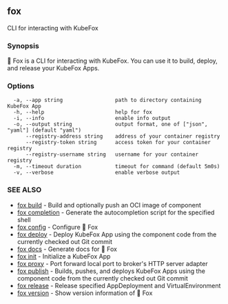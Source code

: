 ## fox

CLI for interacting with KubeFox

### Synopsis


🦊 Fox is a CLI for interacting with KubeFox. You can use it to build, deploy, 
and release your KubeFox Apps.


### Options

```
  -a, --app string                 path to directory containing KubeFox App
  -h, --help                       help for fox
  -i, --info                       enable info output
  -o, --output string              output format, one of ["json", "yaml"] (default "yaml")
      --registry-address string    address of your container registry
      --registry-token string      access token for your container registry
      --registry-username string   username for your container registry
  -m, --timeout duration           timeout for command (default 5m0s)
  -v, --verbose                    enable verbose output
```

### SEE ALSO

* [fox build](fox_build.md)	 - Build and optionally push an OCI image of component
* [fox completion](fox_completion.md)	 - Generate the autocompletion script for the specified shell
* [fox config](fox_config.md)	 - Configure 🦊 Fox
* [fox deploy](fox_deploy.md)	 - Deploy KubeFox App using the component code from the currently checked out Git commit
* [fox docs](fox_docs.md)	 - Generate docs for 🦊 Fox
* [fox init](fox_init.md)	 - Initialize a KubeFox App
* [fox proxy](fox_proxy.md)	 - Port forward local port to broker's HTTP server adapter
* [fox publish](fox_publish.md)	 - Builds, pushes, and deploys KubeFox Apps using the component code from the currently checked out Git commit
* [fox release](fox_release.md)	 - Release specified AppDeployment and VirtualEnvironment
* [fox version](fox_version.md)	 - Show version information of 🦊 Fox

